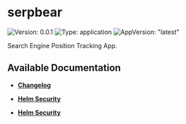# serpbear

![Version: 0.0.1](https://img.shields.io/badge/Version-0.0.1-informational?style=flat-square) ![Type: application](https://img.shields.io/badge/Type-application-informational?style=flat-square) ![AppVersion: "latest"](https://img.shields.io/badge/AppVersion-"latest"-informational?style=flat-square)

Search Engine Position Tracking App.

## Available Documentation

- [**Changelog**](CHANGELOG)

- [**Helm Security**](container-security)

- [**Helm Security**](helm-security)

